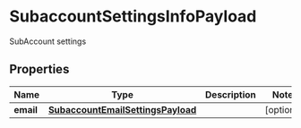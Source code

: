 

# SubaccountSettingsInfoPayload

SubAccount settings

## Properties

| Name | Type | Description | Notes |
|------------ | ------------- | ------------- | -------------|
|**email** | [**SubaccountEmailSettingsPayload**](SubaccountEmailSettingsPayload.md) |  |  [optional] |



